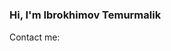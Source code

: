 ### Hi, I'm Ibrokhimov Temurmalik 
Contact me:
<a href="https://t.me/ibrohimov_temurmalik">
  <img src="https://upload.wikimedia.org/wikipedia/commons/thumb/8/82/Telegram_logo.svg/512px-Telegram_logo.svg.png" width="15px">
</a>
